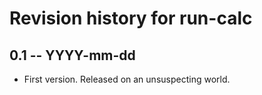 # Revision history for run-calc

## 0.1 -- YYYY-mm-dd

* First version. Released on an unsuspecting world.
